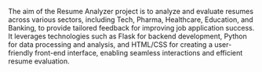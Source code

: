 The aim of the Resume Analyzer project is to analyze and evaluate resumes across various sectors, including Tech, Pharma, Healthcare, Education, and Banking, to provide tailored feedback for improving job application success. It leverages technologies such as Flask for backend development, Python for data processing and analysis, and HTML/CSS for creating a user-friendly front-end interface, enabling seamless interactions and efficient resume evaluation.
